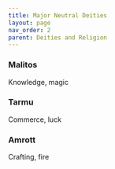 ```yaml
---
title: Major Neutral Deities
layout: page
nav_order: 2
parent: Deities and Religion
---
```


### Malitos
Knowledge, magic

### Tarmu
Commerce, luck

### Amrott
Crafting, fire
